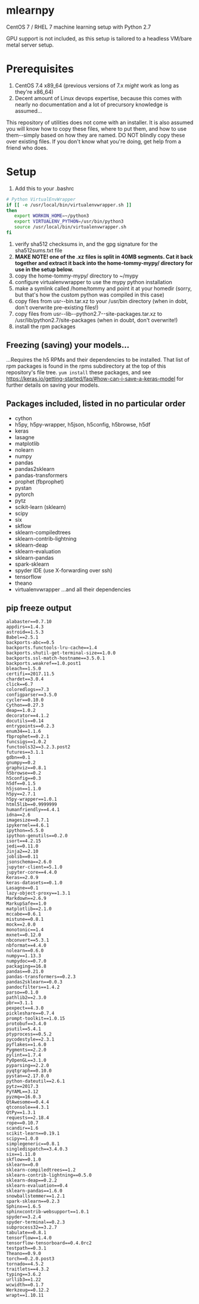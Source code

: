 # mlearnpy
CentOS 7 / RHEL 7 machine learning setup with Python 2.7

GPU support is not included, as this setup is tailored to a headless VM/bare metal server setup.

# Prerequisites
1. CentOS 7.4 x89_64 (previous versions of 7.x _*might*_ work as long as they're x86_64)
1. Decent amount of Linux devops expertise, because this comes with nearly no documentation and a lot of precursory knowledge is assumed...

This repository of utilities does not come with an installer.  It is also assumed you will know how to copy these files, where to put them, and how to use them--simply based on how they are named.  DO NOT blindly copy these over existing files.  If you don't know what you're doing, get help from a friend who does.

# Setup
1. Add this to your .bashrc
```bash
# Python VirtualEnvWrapper
if [[ -e /usr/local/bin/virtualenvwrapper.sh ]]
then
   export WORKON_HOME=~/python3
   export VIRTUALENV_PYTHON=/usr/bin/python3
   source /usr/local/bin/virtualenvwrapper.sh
fi
```
1. verify sha512 checksums in, and the gpg signature for the sha512sums.txt file
1. **MAKE NOTE! one of the .xz files is split in 40MB segments.  Cat it back together and extract it back into the home-tommy-mypy/ directory for use in the setup below.**
1. copy the home-tommy-mypy/ directory to ~/mypy
1. configure virtualenvwrapper to use the mypy python installation
1. make a symlink called /home/tommy and point it at your homedir (sorry, but that's how the custom python was compiled in this case)
1. copy files from usr--bin.tar.xz to your /usr/bin directory (when in dobt, don't overwrite pre-existing files!)
1. copy files from usr--lib--python2.7--site-packages.tar.xz to /usr/lib/python2.7/site-packages (when in doubt, don't overwrite!)
1. install the rpm packages

## Freezing (saving) your models...
...Requires the h5 RPMs and their dependencies to be installed.  That list of rpm packages is found in the rpms subdirectory at the top of this repository's file tree.  `yum install` these packages, and see https://keras.io/getting-started/faq/#how-can-i-save-a-keras-model for further details on saving your models.

## Packages included, listed in no particular order
- cython
- h5py, h5py-wrapper, h5json, h5config, h5browse, h5df
- keras
- lasagne
- matplotlib
- nolearn
- numpy
- pandas
- pandas2sklearn
- pandas-transformers
- prophet (fbprophet)
- pystan
- pytorch
- pytz
- scikit-learn (sklearn)
- scipy
- six
- skflow
- sklearn-compiledtrees
- sklearn-contrib-lightning
- sklearn-deap
- sklearn-evaluation
- sklearn-pandas
- spark-sklearn
- spyder IDE (use X-forwarding over ssh)
- tensorflow
- theano
- virtualenvwrapper
...and all their dependencies

## pip freeze output
```
alabaster==0.7.10
appdirs==1.4.3
astroid==1.5.3
Babel==2.5.1
backports-abc==0.5
backports.functools-lru-cache==1.4
backports.shutil-get-terminal-size==1.0.0
backports.ssl-match-hostname==3.5.0.1
backports.weakref==1.0.post1
bleach==1.5.0
certifi==2017.11.5
chardet==3.0.4
click==6.7
coloredlogs==7.3
configparser==3.5.0
cycler==0.10.0
Cython==0.27.3
deap==1.0.2
decorator==4.1.2
docutils==0.14
entrypoints==0.2.3
enum34==1.1.6
fbprophet==0.2.1
funcsigs==1.0.2
functools32==3.2.3.post2
futures==3.1.1
gdbn==0.1
gnumpy==0.2
graphviz==0.8.1
h5browse==0.2
h5config==0.3
h5df==0.1.5
h5json==1.1.0
h5py==2.7.1
h5py-wrapper==1.0.1
html5lib==0.9999999
humanfriendly==4.4.1
idna==2.6
imagesize==0.7.1
ipykernel==4.6.1
ipython==5.5.0
ipython-genutils==0.2.0
isort==4.2.15
jedi==0.11.0
Jinja2==2.10
joblib==0.11
jsonschema==2.6.0
jupyter-client==5.1.0
jupyter-core==4.4.0
Keras==2.0.9
keras-datasets==0.1.0
Lasagne==0.1
lazy-object-proxy==1.3.1
Markdown==2.6.9
MarkupSafe==1.0
matplotlib==2.1.0
mccabe==0.6.1
mistune==0.8.1
mock==2.0.0
monotonic==1.4
mxnet==0.12.0
nbconvert==5.3.1
nbformat==4.4.0
nolearn==0.6.0
numpy==1.13.3
numpydoc==0.7.0
packaging==16.8
pandas==0.21.0
pandas-transformers==0.2.3
pandas2sklearn==0.0.3
pandocfilters==1.4.2
parso==0.1.0
pathlib2==2.3.0
pbr==3.1.1
pexpect==4.3.0
pickleshare==0.7.4
prompt-toolkit==1.0.15
protobuf==3.4.0
psutil==5.4.1
ptyprocess==0.5.2
pycodestyle==2.3.1
pyflakes==1.6.0
Pygments==2.2.0
pylint==1.7.4
PyOpenGL==3.1.0
pyparsing==2.2.0
pyqtgraph==0.10.0
pystan==2.17.0.0
python-dateutil==2.6.1
pytz==2017.3
PyYAML==3.12
pyzmq==16.0.3
QtAwesome==0.4.4
qtconsole==4.3.1
QtPy==1.3.1
requests==2.18.4
rope==0.10.7
scandir==1.6
scikit-learn==0.19.1
scipy==1.0.0
simplegeneric==0.8.1
singledispatch==3.4.0.3
six==1.11.0
skflow==0.1.0
sklearn==0.0
sklearn-compiledtrees==1.2
sklearn-contrib-lightning==0.5.0
sklearn-deap==0.2.2
sklearn-evaluation==0.4
sklearn-pandas==1.6.0
snowballstemmer==1.2.1
spark-sklearn==0.2.3
Sphinx==1.6.5
sphinxcontrib-websupport==1.0.1
spyder==3.2.4
spyder-terminal==0.2.3
subprocess32==3.2.7
tabulate==0.8.1
tensorflow==1.4.0
tensorflow-tensorboard==0.4.0rc2
testpath==0.3.1
Theano==0.9.0
torch==0.2.0.post3
tornado==4.5.2
traitlets==4.3.2
typing==3.6.2
urllib3==1.22
wcwidth==0.1.7
Werkzeug==0.12.2
wrapt==1.10.11
```

